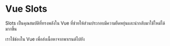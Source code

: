 # Vue Slots

Slots เป็นคุณสมบัติที่ทรงพลังใน Vue ที่ช่วยให้ส่วนประกอบมีความยืดหยุ่นและนำกลับมาใช้ใหม่ได้มากขึ้น

เราใช้ช่องใน Vue เพื่อส่งเนื้อหาจากพาเรนต์ไปยัง <template> ของคอมโพเนนต์ลูก



## Slots

จนถึงตอนนี้ เราเพิ่งใช้ส่วนประกอบภายใน <template> เป็นแท็กปิดตัวเองดังนี้:

##### `App.vue`:

```html
<template>
  <slot-comp />
</template>
```

แต่เราสามารถใช้แท็กเปิดและปิด และใส่เนื้อหาบางส่วนไว้ข้างในได้ เช่น ข้อความ:

##### `App.vue`:

```html
<template>
  <slot-comp>Hello World!</slot-comp>
</template>
```

แต่จะได้รับ 'Hello World!' ภายในคอมโพเนนต์และแสดงบนหน้าของเรา เราจำเป็นต้องใช้แท็ก <slot> ภายในคอมโพเนนต์ แท็ก <slot> ทำหน้าที่เป็นตัวยึดตำแหน่งสำหรับเนื้อหา ดังนั้นหลังจากสร้างแอปพลิเคชันแล้ว <slot> จะถูกแทนที่ด้วยเนื้อหาที่ส่งไป

### Example

##### `SlotComp.vue`:

```html
<template>
  <div>  
    <p>SlotComp.vue</p>
    <slot></slot>
  </div>
</template>
```



## Slots as Cards

Slots ยังสามารถใช้เพื่อพันเนื้อหา HTML ไดนามิกขนาดใหญ่เพื่อให้มีลักษณะเหมือนการ์ด

ก่อนหน้านี้เราได้ส่งข้อมูลเป็น props เพื่อสร้างเนื้อหาภายในคอมโพเนนต์ ตอนนี้เราสามารถส่งเนื้อหา HTML ได้โดยตรงภายในแท็ก <slot> เหมือนเดิม

### Example

##### `App.vue`:

```html
<template>
  <h3>Slots in Vue</h3>  
  <p>We create card-like div boxes from the foods array.</p>
  <div id="wrapper">
    <slot-comp v-for="x in foods">
      <img v-bind:src="x.url">
      <h4>{{x.name}}</h4>
      <p>{{x.desc}}</p>
    </slot-comp>
  </div>
</template>
```

เมื่อเนื้อหาเข้าสู่องค์ประกอบที่มี <slot> อยู่ เราจะใช้ div รอบ <slot> และจัดรูปแบบ <div> ในเครื่องเพื่อสร้างลักษณะที่เหมือนการ์ดรอบๆ เนื้อหา โดยไม่ส่งผลกระทบต่อ div อื่นๆ ในแอปพลิเคชันของเรา

##### `SlotComp.vue`:

```html
<template>
  <div> <!-- This div makes the card-like appearance -->
    <slot></slot>
  </div>
</template>

<script></script>

<style scoped>
  div {
    box-shadow: 0 4px 8px 0 rgba(0,0,0,0.2);
    border-radius: 10px;
    margin: 10px;
  }
</style>
```

คอมโพเนนต์ที่สร้างกรอบคล้ายการ์ดรอบๆ เนื้อหาสามารถนำมาใช้ซ้ำเพื่อสร้างคอมโพเนนต์ต่างๆ ได้ แต่มีกรอบเหมือนการ์ดเดียวกันรอบๆ

ในตัวอย่างนี้ เราใช้คอมโพเนนต์เดียวกันกับรายการอาหารเพื่อสร้างส่วนท้าย

### Example

##### `App.vue`:

```html
<template>
  <h3>Reusable Slot Cards</h3>
  <p>We create card-like div boxes from the foods array.</p>
  <p>We also create a card-like footer by reusing the same component.</p>
  <div id="wrapper">
    <slot-comp v-for="x in foods">
      <img v-bind:src="x.url">
      <h4>{{x.name}}</h4>
    </slot-comp>
  </div>
  <footer>
    <slot-comp>
      <h4>Footer</h4>
    </slot-comp>
  </footer>
</template>
```



## Fallback Content

หากคอมโพเนนต์ถูกสร้างขึ้นโดยไม่มีเนื้อหา เราสามารถมีเนื้อหาทางเลือกใน <slot>

### Example

ส่วนประกอบแรกในแอปพลิเคชันนี้ไม่มีเนื้อหาที่ให้ไว้ ดังนั้นจึงมีการแสดงผลเนื้อหาทางเลือก

##### `App.vue`:

```html
<template>
  <h3>Slots Fallback Content</h3>
  <p>A component without content provided can have fallback content in the slot tag.</p>
  <slot-comp>
    <!-- Empty -->
  </slot-comp>
  <slot-comp>
    <h4>This content is provided from App.vue</h4>
  </slot-comp>
</template>
```

##### `SlotComp.vue`:

``` html
<template>
  <div>
    <slot>
      <h4>This is fallback content</h4>
    </slot>
  </div>
</template>
```
